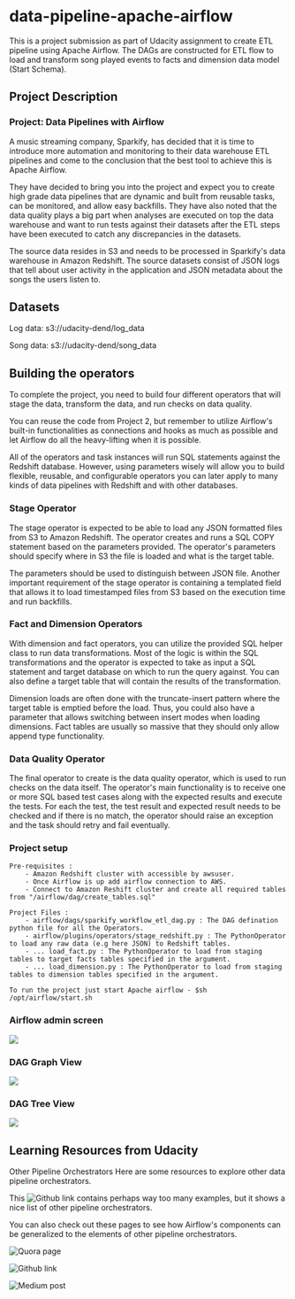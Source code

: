 # data-pipeline-apache-airflow
This is a project submission as part of Udacity assignment to create ETL pipeline using Apache Airflow. The DAGs are constructed for ETL flow to load and transform song
played events to facts and dimension data model (Start Schema).

## Project Description
### Project: Data Pipelines with Airflow
A music streaming company, Sparkify, has decided that it is time to introduce more automation and monitoring to their data warehouse ETL pipelines and come to the conclusion that the best tool to achieve this is Apache Airflow.

They have decided to bring you into the project and expect you to create high grade data pipelines that are dynamic and built from reusable tasks, can be monitored, and allow easy backfills. They have also noted that the data quality plays a big part when analyses are executed on top the data warehouse and want to run tests against their datasets after the ETL steps have been executed to catch any discrepancies in the datasets.

The source data resides in S3 and needs to be processed in Sparkify's data warehouse in Amazon Redshift. The source datasets consist of JSON logs that tell about user activity in the application and JSON metadata about the songs the users listen to.

## Datasets
Log data: s3://udacity-dend/log_data

Song data: s3://udacity-dend/song_data

## Building the operators
To complete the project, you need to build four different operators that will stage the data, transform the data, and run checks on data quality.

You can reuse the code from Project 2, but remember to utilize Airflow's built-in functionalities as connections and hooks as much as possible and let Airflow do all the heavy-lifting when it is possible.

All of the operators and task instances will run SQL statements against the Redshift database. However, using parameters wisely will allow you to build flexible, reusable, and configurable operators you can later apply to many kinds of data pipelines with Redshift and with other databases.

### Stage Operator
The stage operator is expected to be able to load any JSON formatted files from S3 to Amazon Redshift. The operator creates and runs a SQL COPY statement based on the parameters provided. The operator's parameters should specify where in S3 the file is loaded and what is the target table.

The parameters should be used to distinguish between JSON file. Another important requirement of the stage operator is containing a templated field that allows it to load timestamped files from S3 based on the execution time and run backfills.

### Fact and Dimension Operators
With dimension and fact operators, you can utilize the provided SQL helper class to run data transformations. Most of the logic is within the SQL transformations and the operator is expected to take as input a SQL statement and target database on which to run the query against. You can also define a target table that will contain the results of the transformation.

Dimension loads are often done with the truncate-insert pattern where the target table is emptied before the load. Thus, you could also have a parameter that allows switching between insert modes when loading dimensions. Fact tables are usually so massive that they should only allow append type functionality.

### Data Quality Operator
The final operator to create is the data quality operator, which is used to run checks on the data itself. The operator's main functionality is to receive one or more SQL based test cases along with the expected results and execute the tests. For each the test, the test result and expected result needs to be checked and if there is no match, the operator should raise an exception and the task should retry and fail eventually.

### Project setup
    Pre-requisites : 
        - Amazon Redshift cluster with accessible by awsuser. 
        - Once Airflow is up add airflow connection to AWS.
        - Connect to Amazon Reshift cluster and create all required tables from "/airflow/dag/create_tables.sql"

    Project Files :
        - airflow/dags/sparkify_workflow_etl_dag.py : The DAG defination python file for all the Operators. 
        - airflow/plugins/operators/stage_redshift.py : The PythonOperator to load any raw data (e.g here JSON) to Redshift tables.
        - ... load_fact.py : The PythonOperator to load from staging tables to target facts tables specified in the argument.
        - ... load_dimension.py : The PythonOperator to load from staging tables to dimension tables specified in the argument.

    To run the project just start Apache airflow - $sh /opt/airflow/start.sh
### Airflow admin screen
![](https://github.com/vinayms/data-pipeline-apache-airflow/img/Arflow_Udacity_Project_home_screen.png)

### DAG Graph View

![](https://github.com/vinayms/data-pipeline-apache-airflow/img/Airflow_Project_Pipeline_DAG_GraphView.png)

### DAG Tree View

![](https://github.com/vinayms/data-pipeline-apache-airflow/img/Airflow_Project_Pipeline_DAG_TreeView.png)


## Learning Resources from Udacity 
Other Pipeline Orchestrators
Here are some resources to explore other data pipeline orchestrators.

This ![Github](https://github.com/pditommaso/awesome-pipeline) link contains perhaps way too many examples, but it shows a nice list of other pipeline orchestrators.

You can also check out these pages to see how Airflow's components can be generalized to the elements of other pipeline orchestrators.

![Quora page](https://www.quora.com/Which-is-a-better-data-pipeline-scheduling-platform-Airflow-or-Luigi)

![Github link](https://xunnanxu.github.io/2018/04/13/Workflow-Processing-Engine-Overview-2018-Airflow-vs-Azkaban-vs-Conductor-vs-Oozie-vs-Amazon-Step-Functions/)

![Medium post](https://medium.com/@cyrusv/luigi-vs-airflow-vs-zope-wfmc-comparison-of-open-source-workflow-engines-de5209e6dac1)